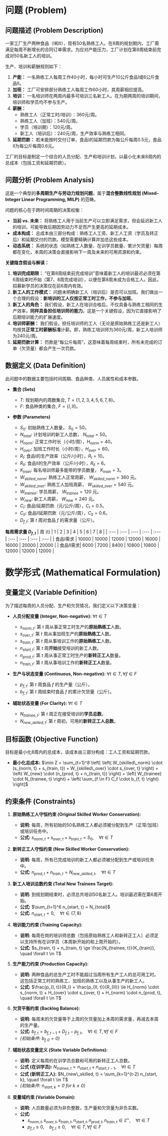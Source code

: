 # 问题 (Problem)

## 问题描述 (Problem Description)
一家工厂生产两种食品（I和II），现有50名熟练工人。在8周的规划期内，工厂需满足每周不断增长的合同订单需求。为应对产能压力，工厂计划在第8周结束前完成对50名新工人的培训。

生产、培训和薪酬规则如下：
1.  **产能：** 一名熟练工人每周工作40小时，每小时可生产10公斤食品I或6公斤食品II。
2.  **加班：** 工厂可安排部分熟练工人每周工作60小时，其周薪相应提高。
3.  **培训：** 一名培训师在两周内最多可培训三名新工人。在为期两周的培训期间，培训师和学员均不参与生产。
4.  **薪酬：**
    *   熟练工人（正常工时/培训）：360元/周。
    *   熟练工人（加班）：540元/周。
    *   学员（培训期）：120元/周。
    *   新工人（培训后）：240元/周，生产效率与熟练工相同。
5.  **延期罚款：** 若未能按时交付订单，食品I的延期罚款为每公斤每周0.5元，食品II为每公斤每周0.6元。

工厂的目标是制定一个综合的人员分配、生产和培训计划，以最小化未来8周内的总成本（包括工资和延期罚款）。

## 问题分析 (Problem Analysis)
这是一个典型的**多周期生产与劳动力规划问题**，属于**混合整数线性规划 (Mixed-Integer Linear Programming, MILP)** 的范畴。

问题的核心在于跨时间周期的决策权衡：
*   **当前 vs. 未来：** 将熟练工人用于当前生产可以立即满足需求，但会延迟新工人的培训，可能导致后期因劳动力不足而产生更高的延期成本。
*   **成本构成：** 总成本由三部分构成：熟练工人工资、新工人工资（学员及转正后）和延期交付的罚款。模型需要精确计算并加总这些成本。
*   **动态系统：** 系统的状态（如熟练工人数量、在训学员数量、累计欠货量）每周都在变化，本周的决策会直接影响下一周及未来的可用资源和约束。

**关键隐含假设与解读：**
1.  **培训完成期限：** “在第8周结束前完成培训”意味着新工人的培训最迟必须在第6周结束时开始（第7、8周完成培训），以便在第8周末成为合格工人。因此，招募新学员的决策仅在前6周内有效。
2.  **新工人的工作模式：** 问题未明确新工人（培训后）是否可以加班。我们做出一个合理的假设：**新培训的工人仅按正常工时工作，不参与加班**。
3.  **新工人的角色：** 我们假设，新工人在培训合格后，不仅具备与熟练工相同的生产效率，**同样具备担任培训师的能力**。这是一个关键假设，因为它直接影响了后期培训能力的扩展速度。
4.  **培训师薪酬：** 我们假设，担任培训师的工人（无论是原始熟练工还是新工人）均按其**正常工时薪酬标准**计薪。即，熟练工培训师为360元/周，新工人培训师为240元/周。
5.  **延期罚款计算：** 罚款是“每公斤每周”，这意味着每周结束时，所有未完成的订单（欠货量）都会产生一次罚款。

## 数据定义 (Data Definition)
此问题中的数据主要包括时间周期、食品种类、人员属性和成本参数。

*   **集合 (Sets)**
    *   $T$: 规划期内的周数集合, $T = \{1, 2, 3, 4, 5, 6, 7, 8\}$。
    *   $F$: 食品种类的集合, $F = \{I, II\}$。

*   **参数 (Parameters)**
    *   $S_0$: 初始熟练工人数量， $S_0 = 50$。
    *   $N_{total}$: 计划培训的新工人总数， $N_{total} = 50$。
    *   $H_{norm}$: 正常工作时长（小时/周），$H_{norm} = 40$。
    *   $H_{over}$: 加班工作时长（小时/周），$H_{over} = 60$。
    *   $R_I$: 食品I的生产效率（公斤/小时），$R_I = 10$。
    *   $R_{II}$: 食品II的生产效率（公斤/小时），$R_{II} = 6$。
    *   $K_{train}$: 每名培训师最多能带的学员数量， $K_{train} = 3$。
    *   $W_{skilled\_norm}$: 熟练工人正常周薪， $W_{skilled\_norm} = 360$ 元。
    *   $W_{skilled\_over}$: 熟练工人加班周薪， $W_{skilled\_over} = 540$ 元。
    *   $W_{trainee}$: 学员周薪， $W_{trainee} = 120$ 元。
    *   $W_{new}$: 新工人周薪， $W_{new} = 240$ 元。
    *   $C_I$: 食品I延期罚款（元/公斤/周），$C_I = 0.5$。
    *   $C_{II}$: 食品II延期罚款（元/公斤/周），$C_{II} = 0.6$。
    *   $D_{f,t}$: 第 $t$ 周对食品 $f$ 的需求量（公斤）。

**每周需求量 $D_{f,t}$**
| 周 (t) | 1 | 2 | 3 | 4 | 5 | 6 | 7 | 8 |
| :--- | :--- | :--- | :--- | :--- | :--- | :--- | :--- | :--- |
| 食品I需求 | 10000 | 10000 | 12000 | 12000 | 16000 | 16000 | 20000 | 20000 |
| 食品II需求| 6000 | 7200 | 8400 | 10800 | 10800 | 12000 | 12000 | 12000 |

# 数学形式 (Mathematical Formulation)

## 变量定义 (Variable Definition)
为了描述每周的人员分配、生产和欠货情况，我们定义以下决策变量：

*   **人员分配变量 (Integer, Non-negative):** $\forall t \in T$
    *   $s_{norm, t}$: 第 $t$ 周从事正常工时生产的**原始熟练工**人数。
    *   $s_{over, t}$: 第 $t$ 周从事加班生产的**原始熟练工**人数。
    *   $s_{train, t}$: 第 $t$ 周从事培训工作的**原始熟练工**人数。
    *   $n_{start, t}$: 第 $t$ 周**开始**接受培训的新工人数。
    *   $n_{prod, t}$: 第 $t$ 周从事正常工时生产的**新转正工人**数量。
    *   $n_{train, t}$: 第 $t$ 周从事培训工作的**新转正工人**数量。

*   **生产与状态变量 (Continuous, Non-negative):** $\forall t \in T, \forall f \in F$
    *   $p_{f, t}$: 第 $t$ 周食品 $f$ 的生产量（公斤）。
    *   $b_{f, t}$: 第 $t$ 周结束时食品 $f$ 的累计欠货量（公斤）。

*   **辅助状态变量 (For Clarity):** $\forall t \in T$
    *   $N_{trainee, t}$: 第 $t$ 周正在接受培训的**学员总数**。
    *   $N_{new\_skilled, t}$: 第 $t$ 周初，可用的**新转正工人总数**。

## 目标函数 (Objective Function)
目标是最小化8周内的总成本，该成本由三部分构成：工人工资和延期罚款。

*   **最小化总成本:**
    $\min Z = \sum_{t=1}^8 \left[ \left( W_{skilled\_norm} \cdot (s_{norm, t} + s_{train, t}) + W_{skilled\_over} \cdot s_{over, t} \right) + \left( W_{new} \cdot (n_{prod, t} + n_{train, t}) \right) + \left( W_{trainee} \cdot N_{trainee, t} \right) + \left( \sum_{f \in F} C_f \cdot b_{f, t} \right) \right]$

## 约束条件 (Constraints)
1.  **原始熟练工人守恒约束 (Original Skilled Worker Conservation):**
    *   **说明:** 每周，所有初始的50名熟练工人都必须被分配到生产（正常/加班）或培训任务中。
    *   **公式:** $s_{norm, t} + s_{over, t} + s_{train, t} = S_0, \quad \forall t \in T$

2.  **新转正工人守恒约束 (New Skilled Worker Conservation):**
    *   **说明:** 每周，所有已完成培训的新工人都必须被分配到生产或培训任务中。
    *   **公式:** $n_{prod, t} + n_{train, t} = N_{new\_skilled, t}, \quad \forall t \in T$

3.  **新工人培训总数约束 (Total New Trainees Target):**
    *   **说明:** 到规划期结束时，必须总共培训50名新工人。培训最迟需在第6周开始。
    *   **公式:** $\sum_{t=1}^6 n_{start, t} = N_{total}$
    *   **公式:** $n_{start, t} = 0, \quad \forall t \in \{7, 8\}$

4.  **培训能力约束 (Training Capacity):**
    *   **说明:** 每周在岗的培训师总数（包括原始熟练工人和新转正工人）必须足以支持所有在训学员（本周新开始的和上周开始的）。
    *   **公式:** $s_{train, t} + n_{train, t} \ge \frac{N_{trainee, t}}{K_{train}}, \quad \forall t \in T$

5.  **生产能力约束 (Production Capacity):**
    *   **说明:** 两种食品的总生产工时不能超过当周所有生产工人的总可用工时。这包括正常工时的熟练工、加班的熟练工以及从事生产的新工人。
    *   **公式:** $\frac{p_{I, t}}{R_I} + \frac{p_{II, t}}{R_{II}} \le H_{norm} \cdot s_{norm, t} + H_{over} \cdot s_{over, t} + H_{norm} \cdot n_{prod, t}, \quad \forall t \in T$

6.  **欠货平衡约束 (Backlog Balance):**
    *   **说明:** 每周末的欠货量等于上周的欠货量加上本周的需求量，再减去本周的生产量。
    *   **公式:** $b_{f, t} = b_{f, t-1} + D_{f, t} - p_{f, t}, \quad \forall t \in T, \forall f \in F$
    *   *(初始条件: $b_{f, 0} = 0$)*

7.  **辅助状态变量定义 (State Variable Definitions):**
    *   **说明:** 定义每周的在训学员总数和可用的新转正工人总数。
    *   **公式 (在训学员):** $N_{trainee, t} = n_{start, t} + n_{start, t-1}, \quad \forall t \in T$
    *   **公式 (新转正工人):** $N_{new\_skilled, t} = \sum_{k=1}^{t-2} n_{start, k}, \quad \forall t \in T$
    *   *(初始条件: $n_{start, k} = 0$ for $k \le 0$)*

8.  **变量域约束 (Variable Domain):**
    *   **说明:** 人员数量必须为非负整数，生产量和欠货量为非负实数。
    *   **公式:**
        *   $s_{norm, t}, s_{over, t}, s_{train, t}, n_{start, t}, n_{prod, t}, n_{train, t} \in \mathbb{Z}^+, \quad \forall t \in T$
        *   $p_{f, t} \ge 0, \quad b_{f, t} \ge 0, \quad \forall t \in T, \forall f \in F$
